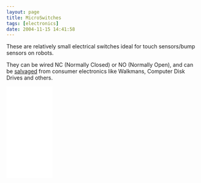 ```yaml
---
layout: page
title: MicroSwitches
tags: [electronics]
date: 2004-11-15 14:41:58
---
```

These are relatively small electrical switches ideal for touch sensors/bump sensors on robots.

They can be wired NC (Normally Closed) or NO (Normally Open), and can be [salvaged](/wiki/salvage_tips.html "Tips on pulling stuff apart to build robots. How, where and what.") from consumer electronics like Walkmans, Computer Disk Drives and others.

<iframe style="width:120px;height:240px;" marginwidth="0" marginheight="0" scrolling="no" frameborder="0" src="//ws-eu.amazon-adsystem.com/widgets/q?ServiceVersion=20070822&OneJS=1&Operation=GetAdHtml&MarketPlace=GB&source=ss&ref=as_ss_li_til&ad_type=product_link&tracking_id=orionrobots-21&language=en_GB&marketplace=amazon&region=GB&placement=B07BF2V5G3&asins=B07BF2V5G3&linkId=8d469a82d998f65faafaf097f6521bae&show_border=true&link_opens_in_new_window=true"></iframe>
